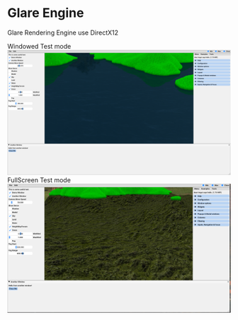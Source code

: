 # Glare Engine
Glare Rendering Engine  use DirectX12


Windowed Test mode
![demo](ScreenShot/screenshot1.png)
 FullScreen Test mode
![demo](ScreenShot/screenshot5.png)
